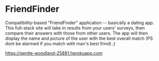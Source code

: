 # FriendFinder
Compatibility-based "FriendFinder" application -- basically a dating app. This full-stack site will take in results from your users' surveys, then compare their answers with those from other users. The app will then display the name and picture of the user with the best overall match (PS dont be alarmed if you match with man's best frind) ;)


<a href>https://gentle-woodland-25881.herokuapp.com</a>
